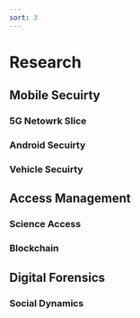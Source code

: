 ```yaml
---
sort: 3
---
```


# Research

## Mobile Secuirty

### 5G Netowrk Slice

### Android Secuirty

### Vehicle Secuirty

## Access Management

### Science Access

### Blockchain

## Digital Forensics

### Social Dynamics





